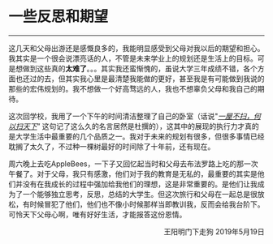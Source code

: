 # 一些反思和期望

------

这几天和父母出游还是感慨良多的，我能明显感受到父母对我以后的期望和担心。我其实是一个很会说漂亮话的人，不管是未来学业上的规划还是生活上的目标。可是想做到这些真的**太难了**。。。其实我还蛮惭愧的，虽说大学三年成绩不错，各个方面也还过的去，但其实我心里是最清楚我能做的更好，甚至我是有可能做到我说的那些的宏伟规划的。我不想做一个好高骛远的人，我也不想辜负父母和我自己的期待。



这次回学校，我用了一个下午的时间清洁整理了自己的卧室（话说"*[一屋不扫，何以扫天下](https://www.douban.com/note/116004411/)*” 这句记了这么久的名言居然是杜撰的），这其中的展现的执行力才真的是大学生活中最重要的几个品质之一。我对于未来的规划有很多，但很多事情已经耽搁了太久了，不过种一棵树最好的时间除了十年前，还有现在。



周六晚上去吃AppleBees，一下子又回忆起当时和父母去布法罗路上吃的那一次午餐了。对于父母，我只有感激，他们对于我的教育是无私的，最重要的其实是他们并没有在我成长的过程中强加给我他们的理想，这是非常重要的。是他们让我成为了一个能够独立思考，反思，总结的大学生。但这次旅行和父母在一起总是很放松，有时候冒犯了他们，他们也不像小时候那样当即教训我，反而会给我台阶下。可怜天下父母心啊，唯有好好生活，才能报答这份恩情。



<p align="right"> 王阳明门下走狗 2019年5月19日 </p>
